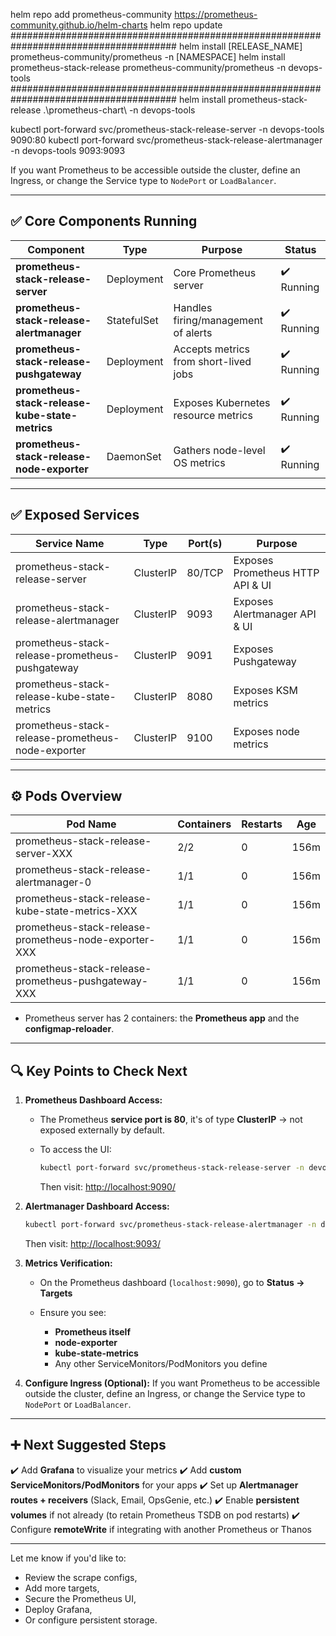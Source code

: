helm repo add prometheus-community https://prometheus-community.github.io/helm-charts
helm repo update
######################################################################################
helm install [RELEASE_NAME] prometheus-community/prometheus -n [NAMESPACE]
helm install prometheus-stack-release prometheus-community/prometheus -n devops-tools
######################################################################################
helm install prometheus-stack-release .\prometheus-chart\ -n devops-tools

kubectl port-forward svc/prometheus-stack-release-server -n devops-tools 9090:80
kubectl port-forward svc/prometheus-stack-release-alertmanager -n devops-tools 9093:9093



If you want Prometheus to be accessible outside the cluster, define an Ingress, or change the Service type to `NodePort` or `LoadBalancer`.


---

## ✅ **Core Components Running**


| Component                                       | Type        | Purpose                               | Status     |
| ----------------------------------------------- | ----------- | ------------------------------------- | ---------- |
| **prometheus-stack-release-server**             | Deployment  | Core Prometheus server                | ✔️ Running |
| **prometheus-stack-release-alertmanager**       | StatefulSet | Handles firing/management of alerts   | ✔️ Running |
| **prometheus-stack-release-pushgateway**        | Deployment  | Accepts metrics from short-lived jobs | ✔️ Running |
| **prometheus-stack-release-kube-state-metrics** | Deployment  | Exposes Kubernetes resource metrics   | ✔️ Running |
| **prometheus-stack-release-node-exporter**      | DaemonSet   | Gathers node-level OS metrics         | ✔️ Running |

---

## ✅ **Exposed Services**

| Service Name                                      | Type      | Port(s) | Purpose                          |
| ------------------------------------------------- | --------- | ------- | -------------------------------- |
| prometheus-stack-release-server                   | ClusterIP | 80/TCP  | Exposes Prometheus HTTP API & UI |
| prometheus-stack-release-alertmanager             | ClusterIP | 9093    | Exposes Alertmanager API & UI    |
| prometheus-stack-release-prometheus-pushgateway   | ClusterIP | 9091    | Exposes Pushgateway              |
| prometheus-stack-release-kube-state-metrics       | ClusterIP | 8080    | Exposes KSM metrics              |
| prometheus-stack-release-prometheus-node-exporter | ClusterIP | 9100    | Exposes node metrics             |

---

## ⚙️ **Pods Overview**

| Pod Name                                              | Containers | Restarts | Age  |
| ----------------------------------------------------- | ---------- | -------- | ---- |
| prometheus-stack-release-server-XXX                   | 2/2        | 0        | 156m |
| prometheus-stack-release-alertmanager-0               | 1/1        | 0        | 156m |
| prometheus-stack-release-kube-state-metrics-XXX       | 1/1        | 0        | 156m |
| prometheus-stack-release-prometheus-node-exporter-XXX | 1/1        | 0        | 156m |
| prometheus-stack-release-prometheus-pushgateway-XXX   | 1/1        | 0        | 156m |

* Prometheus server has 2 containers: the **Prometheus app** and the **configmap-reloader**.

---

## 🔍 **Key Points to Check Next**

1. **Prometheus Dashboard Access:**

   * The Prometheus **service port is 80**, it's of type **ClusterIP** → not exposed externally by default.
   * To access the UI:

     ```bash
     kubectl port-forward svc/prometheus-stack-release-server -n devops-tools 9090:80
     ```

     Then visit: [http://localhost:9090/](http://localhost:9090/)

2. **Alertmanager Dashboard Access:**

   ```bash
   kubectl port-forward svc/prometheus-stack-release-alertmanager -n devops-tools 9093:9093
   ```

   Then visit: [http://localhost:9093/](http://localhost:9093/)

3. **Metrics Verification:**

   * On the Prometheus dashboard (`localhost:9090`), go to **Status → Targets**
   * Ensure you see:

     * **Prometheus itself**
     * **node-exporter**
     * **kube-state-metrics**
     * Any other ServiceMonitors/PodMonitors you define

4. **Configure Ingress (Optional):**
   If you want Prometheus to be accessible outside the cluster, define an Ingress, or change the Service type to `NodePort` or `LoadBalancer`.

---

## ➕ Next Suggested Steps

✔️ Add **Grafana** to visualize your metrics
✔️ Add **custom ServiceMonitors/PodMonitors** for your apps
✔️ Set up **Alertmanager routes + receivers** (Slack, Email, OpsGenie, etc.)
✔️ Enable **persistent volumes** if not already (to retain Prometheus TSDB on pod restarts)
✔️ Configure **remoteWrite** if integrating with another Prometheus or Thanos

---

Let me know if you'd like to:

* Review the scrape configs,
* Add more targets,
* Secure the Prometheus UI,
* Deploy Grafana,
* Or configure persistent storage.
